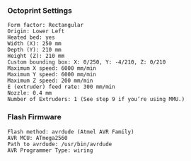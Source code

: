 ### Octoprint Settings

    Form factor: Rectangular
    Origin: Lower Left
    Heated bed: yes
    Width (X): 250 mm
    Depth (Y): 210 mm
    Height (Z): 210 mm
    Custom bounding box: X: 0/250, Y: -4/210, Z: 0/210
    Maximum X speed: 6000 mm/min
    Maximum Y speed: 6000 mm/min
    Maximum Z speed: 200 mm/min
    E (extruder) feed rate: 300 mm/min
    Nozzle: 0.4 mm
    Number of Extruders: 1 (See step 9 if you’re using MMU.)
    
### Flash Firmware

    Flash method: avrdude (Atmel AVR Family)
    AVR MCU: ATmega2560
    Path to avrdude: /usr/bin/avrdude
    AVR Programmer Type: wiring
